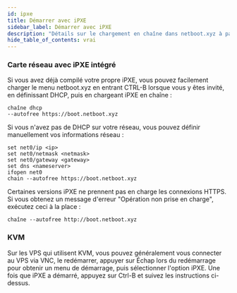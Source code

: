 ```yaml
---
id: ipxe
title: Démarrer avec iPXE
sidebar_label: Démarrer avec iPXE
description: "Détails sur le chargement en chaîne dans netboot.xyz à partir d'iPXE"
hide_table_of_contents: vrai
---
```


### Carte réseau avec iPXE intégré

Si vous avez déjà compilé votre propre iPXE, vous pouvez facilement charger le menu netboot.xyz en entrant CTRL-B lorsque vous y êtes invité, en définissant DHCP, puis en chargeant iPXE en chaîne :

    chaîne dhcp
    --autofree https://boot.netboot.xyz

Si vous n'avez pas de DHCP sur votre réseau, vous pouvez définir manuellement vos informations réseau :

    set net0/ip <ip>
    set net0/netmask <netmask>
    set net0/gateway <gateway>
    set dns <nameserver>
    ifopen net0
    chain --autofree https://boot.netboot.xyz

Certaines versions iPXE ne prennent pas en charge les connexions HTTPS. Si vous obtenez un message d'erreur "Opération non prise en charge", exécutez ceci à la place :

    chaîne --autofree http://boot.netboot.xyz

### KVM

Sur les VPS qui utilisent KVM, vous pouvez généralement vous connecter au VPS via VNC, le redémarrer, appuyer sur Échap lors du redémarrage pour obtenir un menu de démarrage, puis sélectionner l'option iPXE. Une fois que iPXE a démarré, appuyez sur Ctrl-B et suivez les instructions ci-dessus.
